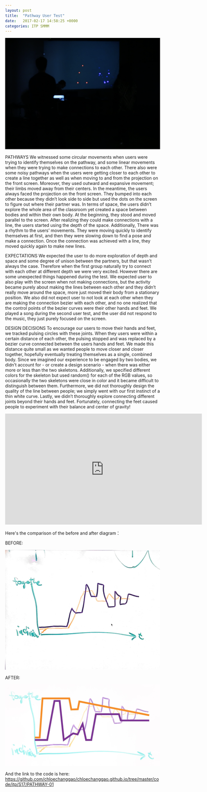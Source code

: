 ```yaml
---
layout: post
title:  "Pathway User Test"
date:   2017-02-17 14:58:25 +0000
categories: ITP SMMM
---
```



![S17](/pics/S17-SMMM-w303.png)



PATHWAYS We witnessed some circular movements when users were trying to identify themselves on the pathway, and some linear movements when they were trying to make connections to each other. There also were some noisy pathways when the users were getting closer to each other to create a line together as well as when moving to and from the projection on the front screen. Moreover, they used outward and expansive movement; their limbs moved away from their centers. In the meantime, the users always faced the projection on the front screen. They bumped into each other because they didn’t look side to side but used the dots on the screen to figure out where their partner was. In terms of space, the users didn’t explore the whole area of the classroom yet created a space between bodies and within their own body. At the beginning, they stood and moved parallel to the screen. After realizing they could make connections with a line, the users started using the depth of the space. Additionally, There was a rhythm to the users’ movements. They were moving quickly to identify themselves at first, and then they were slowing down to find a pose and make a connection. Once the connection was achieved with a line, they moved quickly again to make new lines. 

EXPECTATIONS We expected the user to do more exploration of depth and space and some degree of unison between the partners, but that wasn’t always the case. Therefore when the first group naturally try to connect with each other at different depth we were very excited. However there are some unexpected things happened during the test. We expected user to also play with the screen when not making connections, but the activity became purely about making the lines between each other and they didn’t really move around the space, more just moved their body from a stationary position. We also did not expect user to not look at each other when they are making the connection bezier with each other, and no one realized that the control points of the bezier curves were their other hands and feet. We played a song during the second user test, and the user did not respond to the music, they just purely focused on the screen.

DESIGN DECISIONS To encourage our users to move their hands and feet, we tracked pulsing circles with these joints. When they users were within a certain distance of each other, the pulsing stopped and was replaced by a bezier curve connected between the users hands and feet. We made this distance quite small as we wanted people to move closer and closer together, hopefully eventually treating themselves as a single, combined body. Since we imagined our experience to be engaged by two bodies, we didn’t account for - or create a design scenario - when there was either more or less than the two skeletons. Additionally, we specified different colors for the skeleton but used random() for each of the RGB values, so occasionally the two skeletons were close in color and it became difficult to distinguish between them. Furthermore, we did not thoroughly design the quality of the line between people; we simply went with our first instinct of a thin white curve. Lastly, we didn’t thoroughly explore connecting different joints beyond their hands and feet. Fortunately, connecting the feet caused people to experiment with their balance and center of gravity!


<iframe src="https://player.vimeo.com/video/204618185" width="640" height="360" frameborder="0" webkitallowfullscreen mozallowfullscreen allowfullscreen></iframe>



Here's the comparison of the before and after diagram：


BEFORE:

![S17](/pics/S17-SMMM-w302.JPG)

AFTER:

![S17](/pics/S17-SMMM-w301.jpg)

And the link to the code is here: https://github.com/chloechanggao/chloechanggao.github.io/tree/master/code/itp/S17/PATHWAY-01


